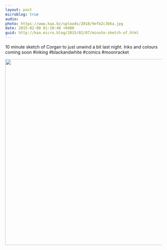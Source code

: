 ```yaml
---
layout: post
microblog: true
audio: 
photo: https://www.kaa.bz/uploads/2018/9efb2c3b6a.jpg
date: 2015-02-08 01:10:48 +0400
guid: http://kaa.micro.blog/2015/02/07/minute-sketch-of.html
---
```

10 minute sketch of Corgan to just unwind a bit last night. Inks and colours coming soon #inking #blackandwhite #comics #moonracket

<img src="https://www.kaa.bz/uploads/2018/9efb2c3b6a.jpg" width="600" height="600" />
